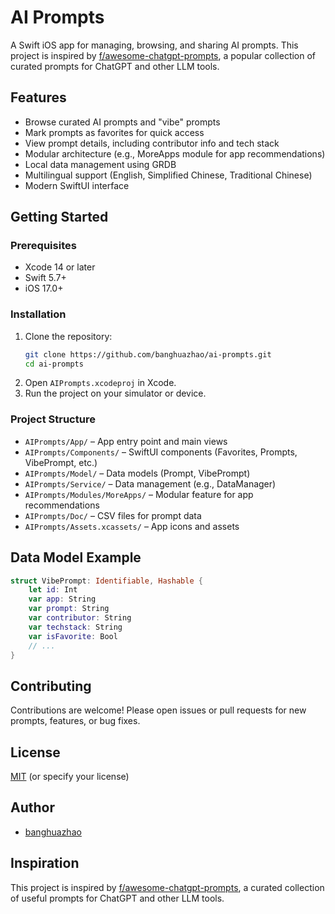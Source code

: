# AI Prompts

A Swift iOS app for managing, browsing, and sharing AI prompts. This project is inspired by [f/awesome-chatgpt-prompts](https://github.com/f/awesome-chatgpt-prompts), a popular collection of curated prompts for ChatGPT and other LLM tools.

## Features

- Browse curated AI prompts and "vibe" prompts
- Mark prompts as favorites for quick access
- View prompt details, including contributor info and tech stack
- Modular architecture (e.g., MoreApps module for app recommendations)
- Local data management using GRDB
- Multilingual support (English, Simplified Chinese, Traditional Chinese)
- Modern SwiftUI interface

## Getting Started

### Prerequisites

- Xcode 14 or later
- Swift 5.7+
- iOS 17.0+

### Installation

1. Clone the repository:
   ```bash
   git clone https://github.com/banghuazhao/ai-prompts.git
   cd ai-prompts
   ```
2. Open `AIPrompts.xcodeproj` in Xcode.
3. Run the project on your simulator or device.

### Project Structure

- `AIPrompts/App/` – App entry point and main views
- `AIPrompts/Components/` – SwiftUI components (Favorites, Prompts, VibePrompt, etc.)
- `AIPrompts/Model/` – Data models (Prompt, VibePrompt)
- `AIPrompts/Service/` – Data management (e.g., DataManager)
- `AIPrompts/Modules/MoreApps/` – Modular feature for app recommendations
- `AIPrompts/Doc/` – CSV files for prompt data
- `AIPrompts/Assets.xcassets/` – App icons and assets

## Data Model Example

```swift
struct VibePrompt: Identifiable, Hashable {
    let id: Int
    var app: String
    var prompt: String
    var contributor: String
    var techstack: String
    var isFavorite: Bool
    // ...
}
```

## Contributing

Contributions are welcome! Please open issues or pull requests for new prompts, features, or bug fixes.

## License

[MIT](LICENSE) (or specify your license)

## Author

- [banghuazhao](https://github.com/banghuazhao)

## Inspiration

This project is inspired by [f/awesome-chatgpt-prompts](https://github.com/f/awesome-chatgpt-prompts), a curated collection of useful prompts for ChatGPT and other LLM tools. 